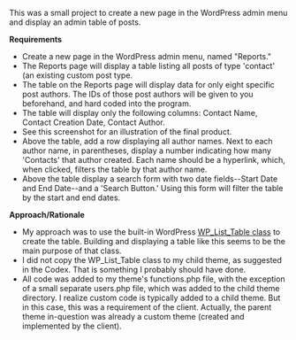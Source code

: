 This was a small project to create a new page in the WordPress admin menu and display an admin table of posts.  

<b>Requirements</b>

<ul>
<li>Create a new page in the WordPress admin menu, named "Reports."</li>
<li>The Reports page will display a table listing all posts of type 'contact' (an existing custom post type.</li>
<li>The table on the Reports page will display data for only eight specific post authors. The IDs of those post authors will be given to you beforehand, and hard coded into the program.</li>
<li>The table will display only the following columns: Contact Name, Contact Creation Date, Contact Author.</li>
<li>See this screenshot for an illustration of the final product.</li>
<li>Above the table, add a row displaying all author names. Next to each author name, in parentheses, display a number indicating how many 'Contacts' that author created. Each name should be a hyperlink, which, when clicked, filters the table by that author name.</li>
<li>Above the table display a search form with two date fields--Start Date and End Date--and a 'Search Button.' Using this form will filter the table by the start and end dates.</li>
</ul>

<b>Approach/Rationale</b>

<ul>
<li>My approach was to use the built-in WordPress <a href="https://codex.wordpress.org/Class_Reference/WP_List_Table">WP_List_Table class</a> to create the table. Building and displaying a table like this seems to be the main purpose of that class.
<li>I did not copy the WP_List_Table class to my child theme, as suggested in the Codex. That is something I probably should have done.</li>
<li>All code was added to my theme's functions.php file, with the exception of a small separate users.php file, which was added to the child theme directory. I realize custom code is typically added to a child theme. But in this case, this was a requirement of the client. Actually, the parent theme in-question was already a custom theme (created and implemented by the client).</li></li>
</ul>
